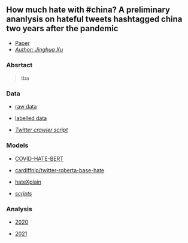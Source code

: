 ## How much hate with \#china? A preliminary ananlysis on hateful tweets hashtagged china two years after the pandemic


* [Paper]()
* _[Author: Jinghua Xu]()_

### Absrtact

> tba

### Data

* [raw data]()
* [labelled data]()

* _[Twitter crawler script]()_

### Models

* [COVID-HATE-BERT](https://arxiv.org/abs/2005.12423)
* [cardiffnlp/twitter-roberta-base-hate](https://arxiv.org/pdf/2010.12421)
* [hateXplain](https://arxiv.org/abs/2012.10289)


* _[scripts]()_


### Analysis

* [2020]()

* [2021]()



<!-- # How much hate with \#china? Analyze China-related hateful tweets two years since the Covid pandemic

Code repository for the paper 

__How much hate with \#china? Analyze China-related hateful tweets two years since the Covid pandemic__


## Data

Tweets hashtagged China posted during Jan 2020 - Jan 2022

## 3 methods or more?

Focus on the most advanced methods here:

* do I need a baseline here?
* snorkel (also to evaluate snorkel in this large unlabled data user case)
* pre-trained language model
* another pre-trained language model
* continue researching...

## models 

* [HATE BERT](https://huggingface.co/cardiffnlp/twitter-roberta-base-hate)
* [COVID-HATE BERT](https://www.dropbox.com/sh/g9uglvl3cd61k69/AACEk2O2BEKwRTcGthgROOcWa?dl=0)
* [BERTweet](https://huggingface.co/cardiffnlp/bertweet-base-hate)
* [HateXplain/TimeLMs: Diachronic Language Models from Twitter](https://huggingface.co/Hate-speech-CNERG/bert-base-uncased-hatexplain)

* ~~[SNORKEL spam tutorial](https://www.snorkel.org/use-cases/01-spam-tutorial)~~
* ~~[top models in tweeteval-hate]()~~

-> voting system

## Evaluation

evaluate each system using COVID-HATE corpus

## it might be possible to develope a voting system (or other ways to combine the systems in order to get more reliable results) based on the individual systems?

## analysis

* number/percentage of hateful tweets per day during the two years
* overall percentage: number hateful #china/all #china



### possible further analysis using the "best model"

* report \# china hate speech one year before and after the global pandemic (Jan 2019 - Jan 2021)
* Analyze hateful tweets hashtagged with other countries (largest 10 economies) and visualise the comparison



## References

* [Hate speech detection: Challenges and solutions](https://journals.plos.org/plosone/article?id=10.1371/journal.pone.0221152)
* [Deep Learning for Hate Speech Detection in Tweets](https://dl.acm.org/doi/abs/10.1145/3041021.3054223)
* [comparison hate classifiers](https://iopscience.iop.org/article/10.1088/1757-899X/830/3/032006#:~:text=The%20results%20show%20that%20the,the%20classification%20of%20hate%20speech.)
* [resources and benchmark datasets for hate speech detection: a systemetic review](https://link.springer.com/article/10.1007/s10579-020-09502-8)
* [COVID-HATE data](https://dl.acm.org/doi/abs/10.1145/3487351.3488324)
* [COVID-HateBERT](https://ieeexplore.ieee.org/abstract/document/9680128)
* [An Extensive Guide to collecting tweets from Twitter API v2 for academic research using Python 3](https://towardsdatascience.com/an-extensive-guide-to-collecting-tweets-from-twitter-api-v2-for-academic-research-using-python-3-518fcb71df2a)

* [Twitter API dev docs](https://developer.twitter.com/en/docs/twitter-api/tweets/search/api-reference/get-tweets-search-all)

* [Misinformation and Hate Speech: The Case of Anti-Asian Hate Speech During the COVID-19 Pandemic](https://tsjournal.org/index.php/jots/article/view/13)
* [ElSherief 2018](https://github.com/mayelsherif/hate_speech_icwsm18)


## Noting taking

* number of \#china tweets posted on 2022-02-20: 5345

## MISC

* [dev portal dashboard](https://developer.twitter.com/en/portal/dashboard)

## DATA
 
collected and annotated data should be eventually uploaded to google drive.
 -->
